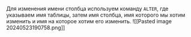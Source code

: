Для изменения имени столбца используем команду `ALTER`, где указываем имя таблицы, затем имя столбца, имя которого мы хотим изменить и имя на которое хотим его изменить.
![[Pasted image 20240523190758.png]]